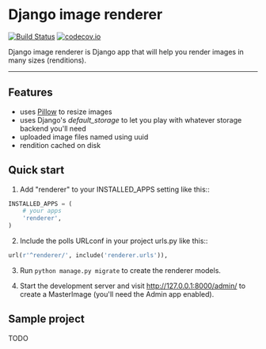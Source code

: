 # Django image renderer

[![Build Status](https://travis-ci.org/rouk1/django-image-renderer.svg?branch=master)](https://travis-ci.org/rouk1/django-image-renderer)
[![codecov.io](https://codecov.io/github/rouk1/django-image-renderer/coverage.svg?branch=master)](https://codecov.io/github/rouk1/django-image-renderer?branch=master)

Django image renderer is Django app that will help you render images in many sizes (renditions).

---

## Features

- uses [Pillow](https://github.com/python-pillow/Pillow) to resize images
- uses Django's _default_storage_ to let you play with whatever storage backend you'll need
- uploaded image files named using uuid
- rendition cached on disk


## Quick start

1. Add "renderer" to your INSTALLED_APPS setting like this::

```python
INSTALLED_APPS = (
    # your apps
    'renderer',
)
```

2. Include the polls URLconf in your project urls.py like this::

```python
url(r'^renderer/', include('renderer.urls')),
```

3. Run `python manage.py migrate` to create the renderer models.

4. Start the development server and visit http://127.0.0.1:8000/admin/
   to create a MasterImage (you'll need the Admin app enabled).


## Sample project

TODO